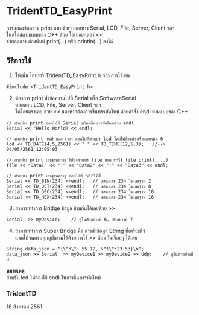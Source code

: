 # TridentTD_EasyPrint

การแสดงข้อความ print แบบง่ายๆ ออกทาง Serial, LCD, File, Server, Client ฯลฯ  
ในสไตล์ตามแบบของ C++ ด้วย โอเปอเรเตอร์ <<  
ช่วยลดการ ต้องพิมพ์ print(...)  หรือ println(...) ลงได้  

## วิธีการใช้

1. ให้เพิ่ม ไลบรารี่ TridentTD_EasyPrint.h ก่อนการใช้งาน  
```
#include <TridentTD_EasyPrint.h>
```
  
2. ต้องการ print ส่งข้อความไปที่ Serial หรือ SoftwareSerial  
ตลอดจน LCD, File, Server, Client ฯลฯ  
ได้โดยตรงเลย ด้วย <<  และหากต้องการขึ้นบรรทัดใหม่ ด้วยคำสั่ง endl ตามแบบของ C++  

```
// ตัวอย่าง print ออกไปที่ Serial พร้อมขึ้นบรรทัดใหม่ด้วย endl
Serial << "Hello World! << endl;  

// ตัวอย่าง print วันที่ และ เวลา ออกไปที่ตัวแปร lcd โดยไม่ต้องห่วงเรื่องการเติม 0
lcd << TD_DATE(4,5,2561) << " " << TD_TIME(12,5,3);   //-->  04/05/2561 12:05:03

// ตัวอย่าง print เลขฐานต่างๆ ไปยังตัวแปร file แทนการใช้ file.print(....)
file << "Data1" << ":" << "Data2" << ":" << "Data3" << endl;

// ตัวอย่าง print เลขฐานต่างๆ ออกไปที่ Serial
Serial << TD_BIN(234) <<endl;   // แสดงเลข 234 ในเลขฐาน 2
Serial << TD_OCT(234) <<endl;   // แสดงเลข 234 ในเลขฐาน 8
Serial << TD_DEC(234) <<endl;   // แสดงเลข 234 ในเลขฐาน 10
Serial << TD_HEX(234) <<endl;   // แสดงเลข 234 ในเลขฐาน 16

```
  
3. สามารถทำการ Bridge ข้อมูล ข้ามกันได้เลยด้วย >>  
```
Serial  >> myDevice;    // ดูในตัวอย่างที่ 6, ตัวอย่างที่ 7
```
   
4. สามารถทำการ Super Bridge คือ การส่งข้อมูล String ที่เตรียมไว้  
แจกไปจนครบทุกอุปกรณ์ได้ด้วยการใช้ >> ซ้อนกันเรื่อยๆ ได้เลย  

```
String data_json = "{\"h\": 55.12, \"t\":23.53}\n";
data_json >> Serial  >> myDevice1 >> myDevice2 >> Udp;    // ดูในตัวอย่างที่ 8
```

__หมายเหตุ__  
สำหรับ lcd ไม่ต้องใช้ endl ในการขึ้นบรรทัดใหม่  
  
  
### TridentTD
18 สิงหาคม 2561  
